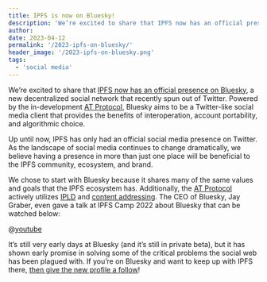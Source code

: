 ```yaml
---
title: IPFS is now on Bluesky!
description: 'We’re excited to share that IPFS now has an official presence on Bluesky, a new decentralized social network that recently spun out of Twitter.'
author: 
date: 2023-04-12
permalink: '/2023-ipfs-on-bluesky/'
header_image: '/2023-ipfs-on-bluesky.png'
tags:
  - 'social media'
---
```


We’re excited to share that [IPFS now has an official presence on Bluesky](https://staging.bsky.app/profile/ipfs.bsky.social), a new decentralized social network that recently spun out of Twitter. Powered by the in-development [AT Protocol](https://atproto.com/), Bluesky aims to be a Twitter-like social media client that provides the benefits of interoperation, account portability, and algorithmic choice. 

Up until now, IPFS has only had an official social media presence on Twitter. As the landscape of social media continues to change dramatically, we believe having a presence in more than just one place will be beneficial to the IPFS community, ecosystem, and brand.

We chose to start with Bluesky because it shares many of the same values and goals that the IPFS ecosystem has. Additionally, the [AT Protocol](https://atproto.com/) actively utilizes [IPLD](https://ipld.io/) and [content addressing](https://docs.ipfs.tech/concepts/how-ipfs-works/#subsystems-overview). The CEO of Bluesky, Jay Graber, even gave a talk at IPFS Camp 2022 about Bluesky that can be watched below:

@[youtube](jGbBZbl-V8Y)

It’s still very early days at Bluesky (and it’s still in private beta), but it has shown early promise in solving some of the critical problems the social web has been plagued with. If you’re on Bluesky and want to keep up with IPFS there, [then give the new profile a follow](https://staging.bsky.app/profile/ipfs.bsky.social)!
